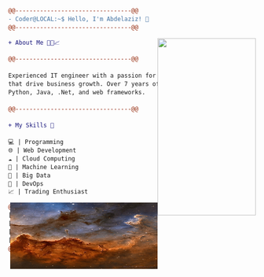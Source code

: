 ```diff
@@---------------------------------@@
- Coder@LOCAL:~$ Hello, I'm Abdelaziz! 👋
@@---------------------------------@@
```
<img align="right" src="https://dvvy6louqcr7j.cloudfront.net/vista/HO00014112/heroPoster/The-Matrix-Reloaded-plus-Revolutions-double-feature.png" width="200"  height="360"/>


```diff
+ About Me 👨‍💻📈

@@---------------------------------@@

Experienced IT engineer with a passion for software solutions
that drive business growth. Over 7 years of expertise in
Python, Java, .Net, and web frameworks.

@@---------------------------------@@

+ My Skills 🚀

💻 | Programming
🌐 | Web Development
☁️ | Cloud Computing
🤖 | Machine Learning
💾 | Big Data
🚀 | DevOps
📈 | Trading Enthusiast

```


<img align="right" src="image.jpg" width="300" height="135"/>


```diff
@@---------------------------------@@
[:::::::::::::::::::::::::::::::::::]
[:::::[   CODED BY              ]:::] 
[:::::[          MrAbdelaziz    ]:::]
[:::::::::::::::::::::::::::::::::::]
@@---------------------------------@@

```
